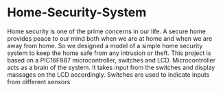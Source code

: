 # Home-Security-System
Home security is one of the prime concerns in our life. A secure home provides peace to our mind both when we are at home and when we are away from home. So we designed a model of a simple home security system to keep the home safe from any intrusion or theft.  This project is based on a PIC16F887 microcontroller, switches and LCD. Microcontroller acts as a brain of the system. It takes input from the switches and display massages on the LCD accordingly. Switches are used to indicate inputs from different sensors
